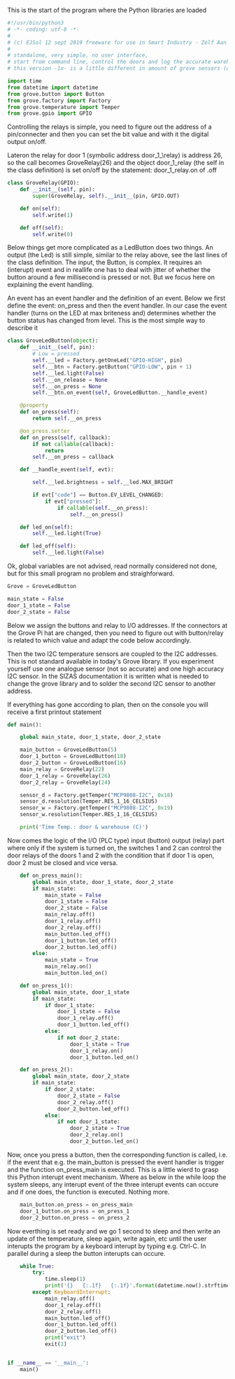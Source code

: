 This is the start of the program where the Python libraries are loaded


```python
#!/usr/bin/python3
# -*- coding: utf-8 -*-
#
# (c) EJSol 12 sept 2019 freeware for use in Smart Industry - Zelf Aan de Slag workshop (SIZAS)
#
# standalone, very simple, no user interface,
# start from command line, control the doors and log the accurate warehouse temperature
# this version -1x- is a little different in amount of grove sensors (only one high accuracy temperature, not three)

import time
from datetime import datetime
from grove.button import Button
from grove.factory import Factory
from grove.temperature import Temper
from grove.gpio import GPIO
```

Controlling the relays is simple, you need to figure out the address of a pin/connecter and then you can set the bit value and with it the digital output on/off. 

Lateron the relay for door 1 (symbolic address door\_1_\relay) is address 26, so the call becomes GroveRelay(26)
and the object door\_1\_relay (the self in the class definition) is set on/off by the statement: door\_1\_relay.on of .off


```python
class GroveRelay(GPIO):
    def __init__(self, pin):
        super(GroveRelay, self).__init__(pin, GPIO.OUT)

    def on(self):
        self.write(1)

    def off(self):
        self.write(0)
```

Below things get more complicated as a LedButton does two things. An output (the Led) is still simple, similar to the relay above, see the last lines of the class definition. The input, the Button, is complex. It requires an (interupt) event and in reallife one has to deal with jitter of whether the button around a few millisecond is pressed or not. But we focus here on explaining the event handling.  

An event has an event handler and the definition of an event. Below we first define the event: on_press and then the event handler. In our case the event handler (turns on the LED at max briteness and) determines whether the button status has changed from level. This is the most simple way to describe it


```python
class GroveLedButton(object):
    def __init__(self, pin):
        # Low = pressed
        self.__led = Factory.getOneLed("GPIO-HIGH", pin)
        self.__btn = Factory.getButton("GPIO-LOW", pin + 1)
        self.__led.light(False)
        self.__on_release = None
        self.__on_press = None
        self.__btn.on_event(self, GroveLedButton.__handle_event)

    @property
    def on_press(self):
        return self.__on_press

    @on_press.setter
    def on_press(self, callback):
        if not callable(callback):
            return
        self.__on_press = callback

    def __handle_event(self, evt):

        self.__led.brightness = self.__led.MAX_BRIGHT

        if evt["code"] == Button.EV_LEVEL_CHANGED:
            if evt["pressed"]:
                if callable(self.__on_press):
                    self.__on_press()

    def led_on(self):
        self.__led.light(True)

    def led_off(self):
        self.__led.light(False)
```

Ok, global variables are not advised, read normally considered not done, but for this small program no problem and straighforward.


```python
Grove = GroveLedButton

main_state = False
door_1_state = False
door_2_state = False
```

Below we assign the buttons and relay to I/O addresses. If the connectors at the Grove Pi hat are changed, then you need to figure out with button/relay is related to which value and adapt the code below accordingly.

Then the two I2C temperature sensors are coupled to the I2C addresses. This is not standard available in today's Grove library. If you experiment yourself use one analogue sensor (not so accurate) and one high accuracy I2C sensor. In the SIZAS documentation it is written what is needed to change the grove library and to solder the second I2C sensor to another address. 

If everything has gone according to plan, then on the console you will receive a first printout statement  


```python
def main():

    global main_state, door_1_state, door_2_state

    main_button = GroveLedButton(5)
    door_1_button = GroveLedButton(18)
    door_2_button = GroveLedButton(16)
    main_relay = GroveRelay(22)
    door_1_relay = GroveRelay(26)
    door_2_relay = GroveRelay(24)

    sensor_d = Factory.getTemper("MCP9808-I2C", 0x18)
    sensor_d.resolution(Temper.RES_1_16_CELSIUS)
    sensor_w = Factory.getTemper("MCP9808-I2C", 0x19)
    sensor_w.resolution(Temper.RES_1_16_CELSIUS)

    print('Time Temp.: door & warehouse (C)')
```

Now comes the logic of the I/O (PLC type) input (button) output (relay) part where only if the system is turned on, the switches 1 and 2 can control the door relays of the doors 1 and 2 with the condition that if door 1 is open, door 2 must be closed and vice versa. 


```python
    def on_press_main():
        global main_state, door_1_state, door_2_state
        if main_state:
            main_state = False
            door_1_state = False
            door_2_state = False
            main_relay.off()
            door_1_relay.off()
            door_2_relay.off()
            main_button.led_off()
            door_1_button.led_off()
            door_2_button.led_off()
        else:
            main_state = True
            main_relay.on()
            main_button.led_on()

    def on_press_1():
        global main_state, door_1_state
        if main_state:
            if door_1_state:
                door_1_state = False
                door_1_relay.off()
                door_1_button.led_off()
            else:
                if not door_2_state:
                    door_1_state = True
                    door_1_relay.on()
                    door_1_button.led_on()

    def on_press_2():
        global main_state, door_2_state
        if main_state:
            if door_2_state:
                door_2_state = False
                door_2_relay.off()
                door_2_button.led_off()
            else:
                if not door_1_state:
                    door_2_state = True
                    door_2_relay.on()
                    door_2_button.led_on()
```

Now, once you press a button, then the corresponding function is called, i.e. if the event that e.g. the main\_button is pressed the event handler is trigger and the function on\_press\_main is executed. This is a little wierd to grasp this Python interupt event mechanism. Where as below in the while loop the system sleeps, any interupt event of the three interupt events can occure and if one does, the function is executed. Nothing more.  


```python
    main_button.on_press = on_press_main
    door_1_button.on_press = on_press_1
    door_2_button.on_press = on_press_2
```

Now everthing is set ready and we go 1 second to sleep and then write an update of the temperature, sleep again, write again, etc until the user interupts the program by a keyboard interupt by typing e.g. Ctrl-C. In parallel during a sleep the button interupts can occure. 


```python
    while True:
        try:
            time.sleep(1)
            print('{}   {:.1f}   {:.1f}'.format(datetime.now().strftime("%X"), sensor_d.temperature, sensor_w.temperature))
        except KeyboardInterrupt:
            main_relay.off()
            door_1_relay.off()
            door_2_relay.off()
            main_button.led_off()
            door_1_button.led_off()
            door_2_button.led_off()
            print("exit")
            exit(1)


if __name__ == '__main__':
    main()
```
